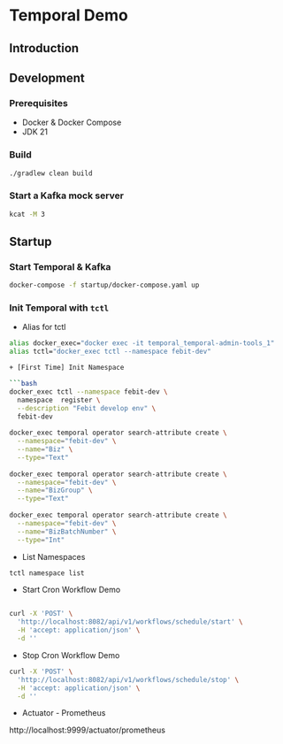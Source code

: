 # Temporal Demo

## Introduction

## Development

### Prerequisites

+ Docker & Docker Compose
+ JDK 21

### Build

```bash
./gradlew clean build
```

### Start a Kafka mock server

```bash
kcat -M 3
```

## Startup

### Start Temporal & Kafka

```bash
docker-compose -f startup/docker-compose.yaml up
```

### Init Temporal with `tctl`

+ Alias for tctl

```bash
alias docker_exec="docker exec -it temporal_temporal-admin-tools_1"
alias tctl="docker_exec tctl --namespace febit-dev"

+ [First Time] Init Namespace

```bash
docker_exec tctl --namespace febit-dev \
  namespace  register \
  --description "Febit develop env" \
  febit-dev
  
docker_exec temporal operator search-attribute create \
  --namespace="febit-dev" \
  --name="Biz" \
  --type="Text"
  
docker_exec temporal operator search-attribute create \
  --namespace="febit-dev" \
  --name="BizGroup" \
  --type="Text"
  
docker_exec temporal operator search-attribute create \
  --namespace="febit-dev" \
  --name="BizBatchNumber" \
  --type="Int"
```

+ List Namespaces

```bash
tctl namespace list
```

+ Start Cron Workflow Demo

```bash

curl -X 'POST' \
  'http://localhost:8082/api/v1/workflows/schedule/start' \
  -H 'accept: application/json' \
  -d ''
```

+ Stop Cron Workflow Demo

```bash
curl -X 'POST' \
  'http://localhost:8082/api/v1/workflows/schedule/stop' \
  -H 'accept: application/json' \
  -d ''
```

+ Actuator - Prometheus

http://localhost:9999/actuator/prometheus

